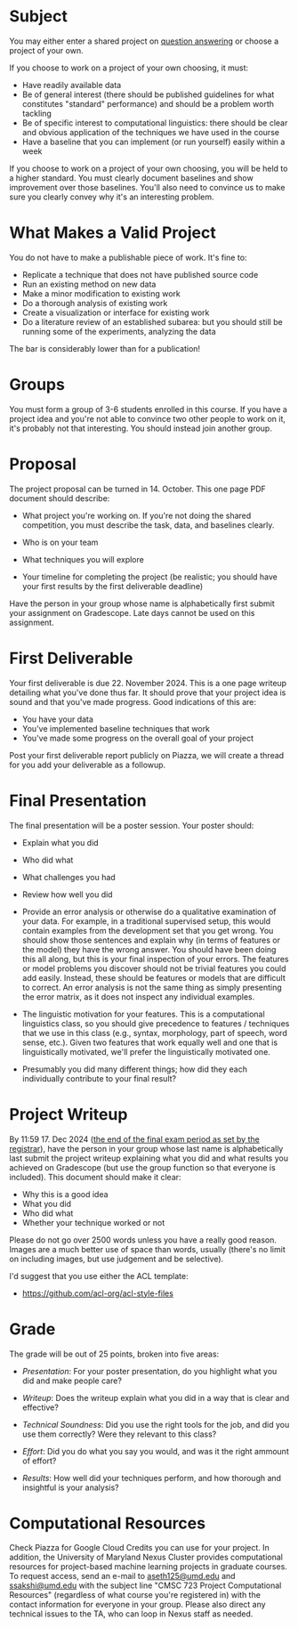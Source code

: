 Subject
==================

You may either enter a shared project on 
[question answering](qa.md) or
choose a project of your own.

If you choose to work on a project of your own choosing, it must:
* Have readily available data
* Be of general interest (there should be published guidelines for what constitutes "standard" performance) and should be a problem worth tackling
* Be of specific interest to computational linguistics: there should be clear and obvious application of the techniques we have used in the course
* Have a baseline that you can implement (or run yourself) easily within a week

If you choose to work on a project of your own choosing, you will be
held to a higher standard.  You must clearly document baselines and
show improvement over those baselines.  You'll also need to convince
us to make sure you clearly convey why it's an interesting problem.

What Makes a Valid Project
===========================

You do not have to make a publishable piece of work.  It's fine to:
* Replicate a technique that does not have published source code
* Run an existing method on new data
* Make a minor modification to existing work
* Do a thorough analysis of existing work
* Create a visualization or interface for existing work
* Do a literature review of an established subarea: but you should
  still be running some of the experiments, analyzing the data

The bar is considerably lower than for a publication!

Groups
==================

You must form a group of 3-6 students enrolled in this course.  If you have a project idea and you're not able to convince two other people to work on it, it's probably not that interesting.  You should instead join another group.  

Proposal
==================

The project proposal can be turned in 14. October.  This one page PDF document
should describe:

* What project you're working on.  If you're not doing the shared competition, you must describe the task, data, and baselines clearly.

* Who is on your team

* What techniques you will explore 

* Your timeline for completing the project (be realistic; you should
  have your first results by the first deliverable deadline)

Have the person in your group whose name is alphabetically first
submit your assignment on Gradescope.  Late days cannot be used on this
assignment.  

First Deliverable
======================

Your first deliverable is due 22. November 2024.  This is a one page writeup detailing what you've done thus far.  It should prove that your project idea is sound and that you've made progress.  Good indications of this are:
* You have your data
* You've implemented baseline techniques that work
* You've made some progress on the overall goal of your project

Post your first deliverable report publicly on Piazza, we will create
a thread for you add your deliverable as a followup.

Final Presentation
======================

The final presentation will be a poster session.  Your poster should:

* Explain what you did

* Who did what

* What challenges you had

* Review how well you did 

* Provide an error analysis or otherwise do a qualitative examination of your data.  For example, in a traditional supervised setup, this would contain examples from the
  development set that you get wrong.  You should show those sentences
  and explain why (in terms of features or the model) they have the
  wrong answer.  You should have been doing this all along, but this is your final inspection of
  your errors. The features or model problems you discover should not
  be trivial features you could add easily.  Instead, these should be
  features or models that are difficult to correct.  An error analysis
  is not the same thing as simply presenting the error matrix, as it
  does not inspect any individual examples.

* The linguistic motivation for your features.  This is a
  computational linguistics class, so you should give precedence to
  features / techniques that we use in this class (e.g., syntax,
  morphology, part of speech, word sense, etc.).  Given two features
  that work equally well and one that is linguistically motivated,
  we'll prefer the linguistically motivated one.

* Presumably you did many different things; how did they each
  individually contribute to your final result?


Project Writeup
======================

By 11:59 17. Dec 2024 ([the end of the final exam period as set by the registrar](https://registrar.umd.edu/registration/register-classes/final-exams/fall])), have the person in your group whose last name
is alphabetically last submit the project writeup explaining what
you did and what results you achieved on Gradescope (but use the group function so that everyone is included).  This document should
make it clear:

* Why this is a good idea
* What you did
* Who did what
* Whether your technique worked or not

Please do not go over 2500 words unless you have a really good reason.
Images are a much better use of space than words, usually (there's no
limit on including images, but use judgement and be selective).

I'd suggest that you use either the ACL template:
* https://github.com/acl-org/acl-style-files


Grade
======================

The grade will be out of 25 points, broken into five areas:

* _Presentation_: For your poster presentation, do you highlight what
  you did and make people care? 

* _Writeup_: Does the writeup explain what you did in a way that is
  clear and effective?

* _Technical Soundness_: Did you use the right tools for the job, and
  did you use them correctly?  Were they relevant to this class?

* _Effort_: Did you do what you say you would, and was it the right
  ammount of effort?

* _Results_:  How well did your techniques perform, and how thorough and insightful is your analysis?

Computational Resources
=============================

Check Piazza for Google Cloud Credits you can use for your project.
In addition, the University of Maryland Nexus Cluster provides
computational resources for project-based machine learning projects in
graduate courses.  To request access, send an e-mail to
aseth125@umd.edu and ssakshi@umd.edu with the subject line "CMSC 723 Project
Computational Resources" (regardless of what course you're registered
in) with the contact information for everyone in
your group.  Please also direct any technical issues to the TA, who
can loop in Nexus staff as needed.

